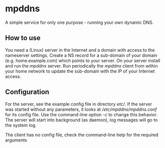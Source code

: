 # mpddns

A simple service for only one purpose - running your own dynamic DNS.

## How to use
You need a (Linux) server in the Internet and a domain with access to the
nameserver settings. Create a NS record for a sub-domain of your domain
(e.g. home.example.com) which points to your server. On your server install
and run the *mpddns* server. Run periodically the *mpddns* client from within
your home network to update the sub-domain with the IP of your Internet
access.

## Configuration
For the server, see the example config file in directory *etc/*. If the 
server was started without any parameters, it looks at
*/etc/mpddns/mpddns.conf* for its config file. Use the command-line option
*-c* to change this behavior. The server will start into background 
(as daemon), log messages will go to the system log.

The client has no config file, check the command-line help for the required
arguments
